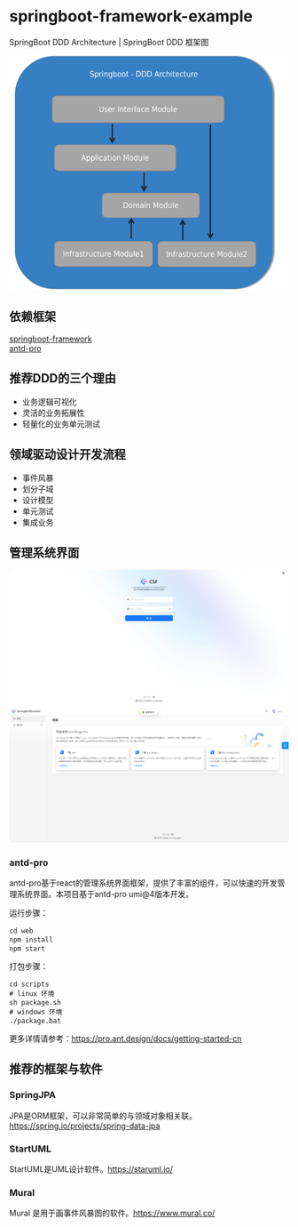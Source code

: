 # springboot-framework-example

SpringBoot DDD Architecture | SpringBoot DDD 框架图

![](./docs/img/ddd_architecture.png)

## 依赖框架

[springboot-framework](https://github.com/codingapi/springboot-framework)  
[antd-pro](https://pro.ant.design/zh-CN/)

## 推荐DDD的三个理由

* 业务逻辑可视化
* 灵活的业务拓展性
* 轻量化的业务单元测试

## 领域驱动设计开发流程

* 事件风暴
* 划分子域
* 设计模型
* 单元测试
* 集成业务

## 管理系统界面

![login](docs/img/login.png)
![login](docs/img/home.png)

### antd-pro
antd-pro基于react的管理系统界面框架，提供了丰富的组件，可以快速的开发管理系统界面。本项目基于antd-pro umi@4版本开发。

运行步骤：
```shell
cd web
npm install
npm start
```

打包步骤：
```shell
cd scripts
# linux 环境 
sh package.sh
# windows 环境
./package.bat
```
更多详情请参考：https://pro.ant.design/docs/getting-started-cn

## 推荐的框架与软件

### SpringJPA

JPA是ORM框架，可以非常简单的与领域对象相关联。 https://spring.io/projects/spring-data-jpa

### StartUML

StartUML是UML设计软件。https://staruml.io/

### Mural

Mural 是用于画事件风暴图的软件。https://www.mural.co/
